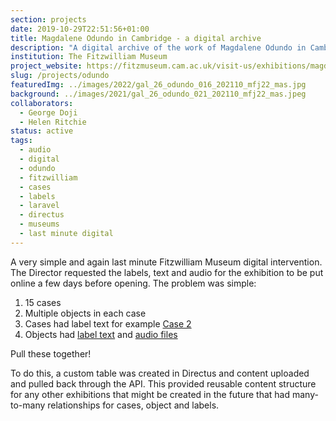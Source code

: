 ```yaml
---
section: projects
date: 2019-10-29T22:51:56+01:00
title: Magdalene Odundo in Cambridge - a digital archive
description: "A digital archive of the work of Magdalene Odundo in Cambridge"
institution: The Fitzwilliam Museum
project_website: https://fitzmuseum.cam.ac.uk/visit-us/exhibitions/magdalene-odundo-in-cambridge/
slug: /projects/odundo
featuredImg: ../images/2022/gal_26_odundo_016_202110_mfj22_mas.jpg
background: ../images/2021/gal_26_odundo_021_202110_mfj22_mas.jpeg
collaborators:
  - George Doji
  - Helen Ritchie
status: active
tags:
  - audio
  - digital
  - odundo
  - fitzwilliam
  - cases 
  - labels
  - laravel 
  - directus
  - museums
  - last minute digital
---
```

A very simple and again last minute Fitzwilliam Museum digital intervention. The Director requested 
the labels, text and audio for the exhibition to be put online a few days before opening. The problem was simple:

1. 15 cases
2. Multiple objects in each case
3. Cases had label text for example [Case 2](https://fitzmuseum.cam.ac.uk/visit-us/exhibitions/magdalene-odundo-in-cambridge/cases/case-2)
4. Objects had [label text](https://fitzmuseum.cam.ac.uk/visit-us/exhibitions/labels/teapot-with-cane-handle) and [audio files](https://fitzmuseum.cam.ac.uk/conversations/podcasts/magdalene-odundo-audio-series)

Pull these together! 

To do this, a custom table was created in Directus and content uploaded and pulled back through the API. This provided 
reusable content structure for any other exhibitions that might be created in the future that had many-to-many 
relationships for cases, object and labels.  